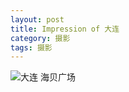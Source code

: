 ```yaml
---
layout: post                                   
title: Impression of 大连     
category: 摄影                                  
tags: 摄影                                    
---
```


![大连 海贝广场](http://7u2n3n.com1.z0.glb.clouddn.com/海贝广场.JPG?imageView2/2/w/800)